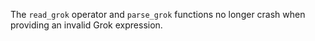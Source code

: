 The `read_grok` operator and `parse_grok` functions no longer crash when
providing an invalid Grok expression.

